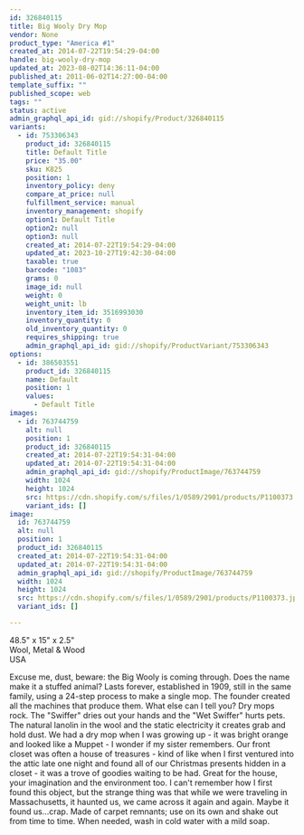 ```yaml
---
id: 326840115
title: Big Wooly Dry Mop
vendor: None
product_type: "America #1"
created_at: 2014-07-22T19:54:29-04:00
handle: big-wooly-dry-mop
updated_at: 2023-08-02T14:36:11-04:00
published_at: 2011-06-02T14:27:00-04:00
template_suffix: ""
published_scope: web
tags: ""
status: active
admin_graphql_api_id: gid://shopify/Product/326840115
variants:
  - id: 753306343
    product_id: 326840115
    title: Default Title
    price: "35.00"
    sku: K825
    position: 1
    inventory_policy: deny
    compare_at_price: null
    fulfillment_service: manual
    inventory_management: shopify
    option1: Default Title
    option2: null
    option3: null
    created_at: 2014-07-22T19:54:29-04:00
    updated_at: 2023-10-27T19:42:30-04:00
    taxable: true
    barcode: "1083"
    grams: 0
    image_id: null
    weight: 0
    weight_unit: lb
    inventory_item_id: 3516993030
    inventory_quantity: 0
    old_inventory_quantity: 0
    requires_shipping: true
    admin_graphql_api_id: gid://shopify/ProductVariant/753306343
options:
  - id: 386503551
    product_id: 326840115
    name: Default
    position: 1
    values:
      - Default Title
images:
  - id: 763744759
    alt: null
    position: 1
    product_id: 326840115
    created_at: 2014-07-22T19:54:31-04:00
    updated_at: 2014-07-22T19:54:31-04:00
    admin_graphql_api_id: gid://shopify/ProductImage/763744759
    width: 1024
    height: 1024
    src: https://cdn.shopify.com/s/files/1/0589/2901/products/P1100373.jpeg?v=1406073271
    variant_ids: []
image:
  id: 763744759
  alt: null
  position: 1
  product_id: 326840115
  created_at: 2014-07-22T19:54:31-04:00
  updated_at: 2014-07-22T19:54:31-04:00
  admin_graphql_api_id: gid://shopify/ProductImage/763744759
  width: 1024
  height: 1024
  src: https://cdn.shopify.com/s/files/1/0589/2901/products/P1100373.jpeg?v=1406073271
  variant_ids: []

---
```


48.5" x 15" x 2.5"  
Wool, Metal & Wood  
USA

Excuse me, dust, beware: the Big Wooly is coming through. Does the name make it a stuffed animal? Lasts forever, established in 1909, still in the same family, using a 24-step process to make a single mop. The founder created all the machines that produce them. What else can I tell you? Dry mops rock. The "Swiffer" dries out your hands and the "Wet Swiffer" hurts pets. The natural lanolin in the wool and the static electricity it creates grab and hold dust. We had a dry mop when I was growing up \- it was bright orange and looked like a Muppet \- I wonder if my sister remembers. Our front closet was often a house of treasures \- kind of like when I first ventured into the attic late one night and found all of our Christmas presents hidden in a closet \- it was a trove of goodies waiting to be had. Great for the house, your imagination and the environment too. I can't remember how I first found this object, but the strange thing was that while we were traveling in Massachusetts, it haunted us, we came across it again and again. Maybe it found us...crap. Made of carpet remnants; use on its own and shake out from time to time. When needed, wash in cold water with a mild soap.